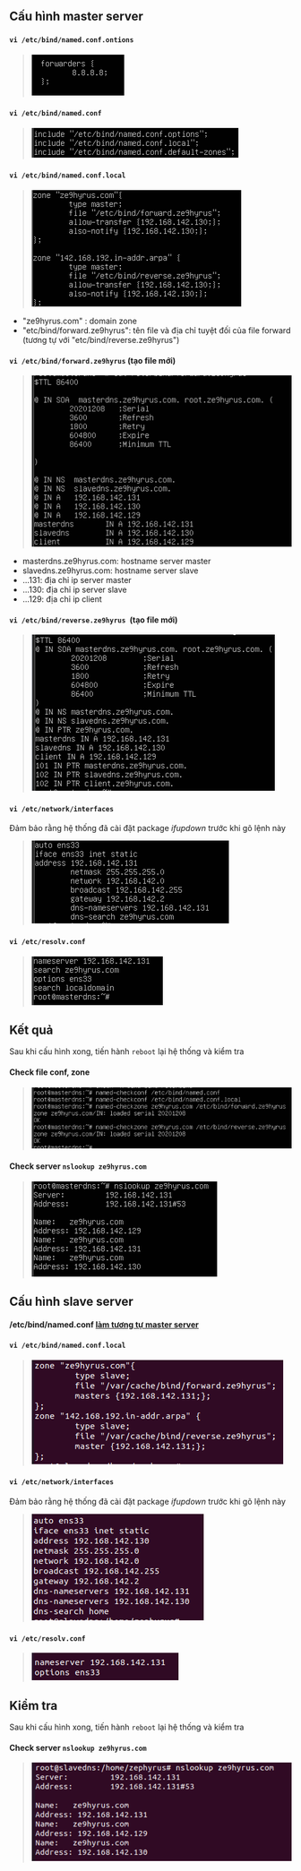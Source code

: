 ## Cấu hình master server

#### `vi /etc/bind/named.conf.ontions`

> ![](./images/dns/confop.png)

#### `vi /etc/bind/named.conf`<a name="1"></a>

> ![](./images/dns/conf.png)

#### `vi /etc/bind/named.conf.local`

> ![](./images/dns/conflocal.png)

- "ze9hyrus.com" : domain zone
- "etc/bind/forward.ze9hyrus": tên file và địa chỉ tuyệt đối của file forward (tương tự với "etc/bind/reverse.ze9hyrus")

#### `vi /etc/bind/forward.ze9hyrus` (tạo file mới)

> ![](./images/dns/fw.png)
- masterdns.ze9hyrus.com: hostname server master
- slavedns.ze9hyrus.com: hostname server slave
- ...131: địa chỉ ip server master
- ...130: địa chỉ ip server slave
- ...129: địa chỉ ip client
#### `vi /etc/bind/reverse.ze9hyrus `(tạo file mới)

> ![](./images/dns/rv.png)

#### `vi /etc/network/interfaces`
Đảm bảo rằng hệ thống đã cài đặt package *ifupdown* trước khi gõ lệnh này

> ![](./images/dns/itf.png)

#### `vi /etc/resolv.conf `

> ![](./images/dns/rs.png)

## Kết quả

Sau khi cấu hình xong, tiến hành `reboot` lại hệ thống và kiểm tra

#### Check file conf, zone 

> ![](./images/dns/check.png)

#### Check server `nslookup ze9hyrus.com`

> ![](./images/dns/result.png)

## Cấu hình slave server

#### /etc/bind/named.conf [làm tương tự master server](#1)

#### `vi /etc/bind/named.conf.local`

> ![](./images/dns/conflocal1.png)

#### `vi /etc/network/interfaces`
Đảm bảo rằng hệ thống đã cài đặt package *ifupdown* trước khi gõ lệnh này

> ![](./images/dns/itf1.png)

#### `vi /etc/resolv.conf `

> ![](./images/dns/rs1.png)

## Kiểm tra

Sau khi cấu hình xong, tiến hành `reboot` lại hệ thống và kiểm tra

#### Check server `nslookup ze9hyrus.com`

> ![](./images/dns/result1.png)
